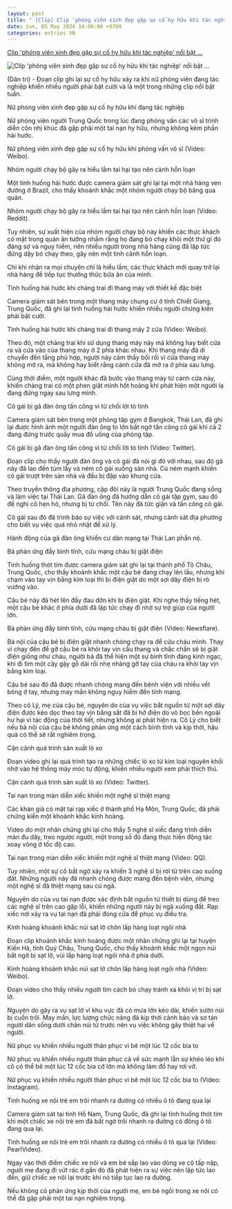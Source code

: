 ```yaml
---
layout: post
title: " [Clip] Clip 'phóng viên xinh đẹp gặp sự cố hy hữu khi tác nghiệp' nổi bật ..."
date: Sun, 05 May 2024 14:00:00 +0700
categories: entries VN
---
```

[Clip 'phóng viên xinh đẹp gặp sự cố hy hữu khi tác nghiệp' nổi bật ...](https://dantri.com.vn/suc-manh-so/clip-phong-vien-xinh-dep-gap-su-co-hy-huu-khi-tac-nghiep-noi-bat-tuan-qua-20240505021216181.htm)

![Clip 'phóng viên xinh đẹp gặp sự cố hy hữu khi tác nghiệp' nổi bật ...](https://cdnphoto.dantri.com.vn/Mww-AAwY_6gxNIbGS_c5_VgQ-n8=/zoom/1200_630/2024/05/05/tai-nan-hy-huu-crop-1714858898427.jpeg)

(Dân trí) - Đoạn clip ghi lại sự cố hy hữu xảy ra khi nữ phóng viên đang tác nghiệp khiến nhiều người phải bật cười và là một trong những clip nổi bật tuần.

Nữ phóng viên xinh đẹp gặp sự cố hy hữu khi đang tác nghiệp

Nữ phóng viên người Trung Quốc trong lúc đang phỏng vấn các võ sĩ trình diễn côn nhị khúc đã gặp phải một tai nạn hy hữu, nhưng không kém phần hài hước.

Nữ phóng viên xinh đẹp gặp sự cố hy hữu khi phỏng vấn võ sĩ (Video: Weibo).

Nhóm người chạy bộ gây ra hiểu lầm tai hại tạo nên cảnh hỗn loạn

Một tình huống hài hước được camera giám sát ghi lại tại một nhà hàng ven đường ở Brazil, cho thấy khoảnh khắc một nhóm người chạy bộ băng qua quán.

Nhóm người chạy bộ gây ra hiểu lầm tai hại tạo nên cảnh hỗn loạn (Video: Reddit).

Tuy nhiên, sự xuất hiện của nhóm người chạy bộ này khiến các thực khách có mặt trong quán ăn tưởng nhầm rằng họ đang bỏ chạy khỏi một thứ gì đó đáng sợ và nguy hiểm, nên nhiều người trong nhà hàng cũng đã lập tức đứng dậy bỏ chạy theo, gây nên một tình cảnh hỗn loạn.

Chỉ khi nhận ra mọi chuyện chỉ là hiểu lầm, các thực khách mới quay trở lại nhà hàng để tiếp tục thưởng thức bữa ăn của mình.

Tình huống hài hước khi chàng trai đi thang máy với thiết kế đặc biệt

Camera giám sát bên trong một thang máy chung cư ở tỉnh Chiết Giang, Trung Quốc, đã ghi lại tình huống hài hước khiến nhiều người chứng kiến phải bật cười.

Tình huống hài hước khi chàng trai đi thang máy 2 cửa (Video: Weibo).

Theo đó, một chàng trai khi sử dụng thang máy này mà không hay biết cửa ra và cửa vào của thang máy ở 2 phía khác nhau. Khi thang máy đã di chuyển đến tầng phù hợp, người này cảm thấy bối rối vì cửa thang máy không mở ra, mà không hay biết rằng cánh cửa đã mở ra ở phía sau lưng.

Cùng thời điểm, một người khác đã bước vào thang máy từ cánh cửa này, khiến chàng trai có một phen giật mình hốt hoảng khi phát hiện một người lạ đang đứng ngay sau lưng mình.

Cô gái bị gã đàn ông tấn công vì từ chối lời tỏ tình

Camera giám sát bên trong một phòng tập gym ở Bangkok, Thái Lan, đã ghi lại được hình ảnh một người đàn ông to lớn bất ngờ tấn công cô gái khi cả 2 đang đứng trước quầy mua đồ uống của phòng tập.

Cô gái bị gã đàn ông tấn công vì từ chối lời tỏ tình (Video: Twitter).

Đoạn clip cho thấy người đàn ông và cô gái đã nói gì đó với nhau, sau đó gã này đã lao đến túm lấy và ném cô gái xuống sàn nhà. Cú ném mạnh khiến cô gái trượt trên sàn nhà và đầu bị đập vào khung cửa.

Theo truyền thông địa phương, cặp đôi này là người Trung Quốc đang sống và làm việc tại Thái Lan. Gã đàn ông đã hướng dẫn cô gái tập gym, sau đó đề nghị cô hẹn hò, nhưng bị từ chối. Tên này đã tức giận và tấn công cô gái.

Cô gái sau đó đã trình báo sự việc với cảnh sát, nhưng cảnh sát địa phương cho biết vụ việc quá nhỏ nhặt để xử lý.

Hành động của gã đàn ông khiến cư dân mạng tại Thái Lan phẫn nộ.

Bà phản ứng đầy bình tĩnh, cứu mạng cháu bị giật điện

Tình huống thót tim được camera giám sát ghi lại tại thành phố Tô Châu, Trung Quốc, cho thấy khoảnh khắc một cậu bé đang chạy lên lầu, nhưng khi chạm vào tay vịn bằng kim loại thì bị điện giật do một sợi dây điện bị rò vướng vào.

Cậu bé này đã hét lên đầy đau đớn khi bị điện giật. Khi nghe thấy tiếng hét, một cậu bé khác ở phía dưới đã lập tức chạy đi nhờ sự trợ giúp của người lớn.

Bà phản ứng đầy bình tĩnh, cứu mạng cháu bị giật điện (Video: Newsflare).

Bà nội của cậu bé bị điện giật nhanh chóng chạy ra để cứu cháu mình. Thay vì chạy đến để gỡ cậu bé ra khỏi tay vịn cầu thang và chắc chắn sẽ bị giật điện giống như cháu, người bà đã thể hiện một sự bình tĩnh đáng kinh ngạc, khi đi tìm một cây gậy gỗ dài rồi nhẹ nhàng gỡ tay của cháu ra khỏi tay vịn bằng kim loại.

Cậu bé sau đó đã được nhanh chóng mang đến bệnh viện với nhiều vết bỏng ở tay, nhưng may mắn không nguy hiểm đến tính mạng.

Theo cô Lý, mẹ của cậu bé, nguyên do của vụ việc bắt nguồn từ một sợi dây điện được kéo dọc theo tay vịn bằng sắt đã bị hở điện do vỏ bọc bên ngoài hư hại vì tác động của thời tiết, nhưng không ai phát hiện ra. Cô Lý cho biết nếu bà nội của cậu bé không phản ứng một cách bình tĩnh và kịp thời, hậu quả có thể sẽ rất nghiêm trọng.

Cận cảnh quá trình sản xuất lò xo

Đoạn video ghi lại quá trình tạo ra những chiếc lò xo từ kim loại nguyên khối nhờ vào hệ thống máy móc tự động, khiến nhiều người xem phải thích thú.

Cận cảnh quá trình sản xuất lò xo (Video: Twitter).

Tai nạn trong màn diễn xiếc khiến một nghệ sĩ thiệt mạng

Các khán giả có mặt tại rạp xiếc ở thành phố Hạ Môn, Trung Quốc, đã phải chứng kiến một khoảnh khắc kinh hoàng.

Video do một nhân chứng ghi lại cho thấy 5 nghệ sĩ xiếc đang trình diễn màn đu dây, treo ngược người, một trong số đó đang thực hiện động tác xoay vòng ở tốc độ cao.

Tai nạn trong màn diễn xiếc khiến một nghệ sĩ thiệt mạng (Video: QQ).

Tuy nhiên, một sự cố bất ngờ xảy ra khiến 3 nghệ sĩ bị rơi từ trên cao xuống đất. Những người này đã nhanh chóng được mang đến bệnh viện, nhưng một nghệ sĩ đã thiệt mạng sau cú ngã.

Nguyên do của vụ tai nạn được xác định bắt nguồn từ thiết bị dùng để treo các nghệ sĩ trên cao gặp lỗi, khiến những người này bị ngã xuống đất. Rạp xiếc nơi xảy ra vụ tai nạn đã phải đóng cửa để phục vụ điều tra.

Kinh hoàng khoảnh khắc núi sạt lở chôn lấp hàng loạt ngôi nhà

Đoạn clip khoảnh khắc kinh hoàng được một nhân chứng ghi lại tại huyện Kiến Hà, tỉnh Quý Châu, Trung Quốc, cho thấy khoảnh khắc một ngọn núi bất ngờ bị sạt lở, vùi lấp hàng loạt ngôi nhà ở phía dưới.

Kinh hoàng khoảnh khắc núi sạt lở chôn lấp hàng loạt ngôi nhà (Video: Weibo).

Đoạn video cho thấy nhiều người tìm cách bỏ chạy tránh xa khỏi vị trí bị sạt lở.

Nguyên do gây ra vụ sạt lở vì khu vực đã có mưa lớn kéo dài, khiến sườn núi bị cuốn trôi. May mắn, lực lượng chức năng đã kịp thời cảnh báo và sơ tán người dân sống dưới chân núi từ trước nên vụ việc không gây thiệt hại về người.

Nữ phục vụ khiến nhiều người thán phục vì bê một lúc 12 cốc bia to

Nữ phục vụ khiến nhiều người thán phục cả về sức mạnh lẫn sự khéo léo khi cô có thể bê một lúc 12 cốc bia cỡ lớn mà không làm đổ hay rơi vỡ.

Nữ phục vụ khiến nhiều người thán phục vì bê một lúc 12 cốc bia to (Video: Instagram).

Tình huống xe nôi trẻ em trôi nhanh ra đường có nhiều ô tô đang qua lại

Camera giám sát tại tỉnh Hồ Nam, Trung Quốc, đã ghi lại tình huống thót tim khi một chiếc xe nôi trẻ em đã bất ngờ trôi nhanh ra đường có đông ô tô đang qua lại.

Tình huống xe nôi trẻ em trôi nhanh ra đường có nhiều ô tô qua lại (Video: PearlVideo).

Ngay vào thời điểm chiếc xe nôi và em bé sắp lao vào dòng xe cộ tấp nập, người mẹ đang đi vứt rác ở gần đó đã phát hiện ra sự việc nên lập tức lao đến, giữ chiếc xe nôi lại trước khi nó tiếp tục lao ra đường.

Nếu không có phản ứng kịp thời của người mẹ, em bé ngồi trong xe nôi có thể đã gặp phải một tai nạn nghiêm trọng.

